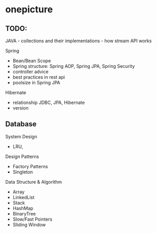 # onepicture

<h2>TODO:</h2>
JAVA
- collections and their implementations
- how stream API works

Spring
- Bean/Bean Scope
- Spring structure: Spring AOP, Spring JPA, Spring Security
- controller advice
- best practices in rest api
- poolsize in Spring JPA

Hibernate
- relationship JDBC, JPA, Hibernate
- version

Database
- 

System Design
- LRU,

Design Patterns
- Factory Patterns
- Singleton

Data Structure & Algorithm
- Array
- LinkedList
- Stack
- HashMap
- BinaryTree
- Slow/Fast Pointers
- Sliding Window